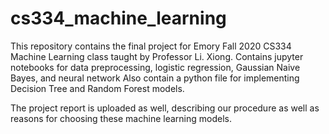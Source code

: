 # cs334_machine_learning
This repository contains the final project for Emory Fall 2020 CS334 Machine Learning class taught by Professor Li. Xiong.
Contains jupyter notebooks for data preprocessing, logistic regression, Gaussian Naive Bayes, and neural network
Also contain a python file for implementing Decision Tree and Random Forest models.

The project report is uploaded as well, describing our procedure as well as reasons for choosing these machine learning models.
